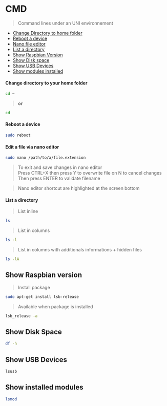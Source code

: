 # CMD

> Command lines under an UNI environnement<br>

- [Change Directory to home folder](https://github.com/sixertoy/retrobox/blob/master/tips/cmd.md#change-directory-to-your-home-folder)
- [Reboot a device](https://github.com/sixertoy/retrobox/blob/master/tips/cmd.md#reboot-a-device)
- [Nano file editor](https://github.com/sixertoy/retrobox/blob/master/tips/cmd.md#edit-a-file-via-nano-editor)
- [List a directory](https://github.com/sixertoy/retrobox/blob/master/tips/cmd.md#list-a-directory)
- [Show Raspbian Version](https://github.com/sixertoy/retrobox/blob/master/tips/cmd.md#show-raspbian-version)
- [Show Disk space](https://github.com/sixertoy/retrobox/blob/master/tips/cmd.md#show-disk-space)
- [Show USB Devices](https://github.com/sixertoy/retrobox/blob/master/tips/cmd.md#show-usb-devices)
- [Show modules installed](https://github.com/sixertoy/retrobox/blob/master/tips/cmd.md#show-installed-modules)

#### Change directory to your home folder

```bash
cd ~
```

> **or**

```bash
cd
```

#### Reboot a device

```bash
sudo reboot
```

#### Edit a file via nano editor

```bash
sudo nano /path/to/a/file.extension
```

> To exit and save changes in nano editor<br>
> Press CTRL+X then press Y to overwrite file on N to cancel changes
> Then press ENTER to validate filename

> Nano editor shortcut are highlighted at the screen bottom

#### List a directory

> List inline

```bash
ls
```

> List in columns

```bash
ls -l
```

> List in columns with additionals informations + hidden files

```bash
ls -lA
```

## Show Raspbian version

> Install package

```bash
sudo apt-get install lsb-release
```

> Available when package is installed

```bash
lsb_release -a
```

## Show Disk Space

```bash
df -h
```

## Show USB Devices

```bash
lsusb
```

## Show installed modules

```bash
lsmod
```
